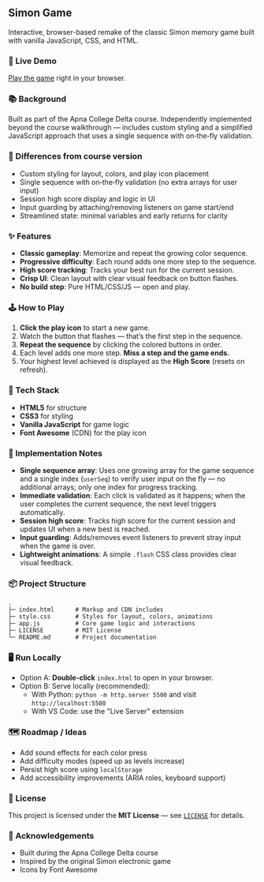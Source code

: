 ## Simon Game

Interactive, browser-based remake of the classic Simon memory game built with vanilla JavaScript, CSS, and HTML.

### 🚀 Live Demo
[Play the game](https://madhav-m-malhotra.github.io/simon-game/) right in your browser.

### 📚 Background
Built as part of the Apna College Delta course. Independently implemented beyond the course walkthrough — includes custom styling and a simplified JavaScript approach that uses a single sequence with on‑the‑fly validation.

### 🔁 Differences from course version
- Custom styling for layout, colors, and play icon placement
- Single sequence with on‑the‑fly validation (no extra arrays for user input)
- Session high score display and logic in UI
- Input guarding by attaching/removing listeners on game start/end
- Streamlined state: minimal variables and early returns for clarity

### ✨ Features
- **Classic gameplay**: Memorize and repeat the growing color sequence.
- **Progressive difficulty**: Each round adds one more step to the sequence.
- **High score tracking**: Tracks your best run for the current session.
- **Crisp UI**: Clean layout with clear visual feedback on button flashes.
- **No build step**: Pure HTML/CSS/JS — open and play.

### 🕹️ How to Play
1. **Click the play icon** to start a new game.
2. Watch the button that flashes — that’s the first step in the sequence.
3. **Repeat the sequence** by clicking the colored buttons in order.
4. Each level adds one more step. **Miss a step and the game ends.**
5. Your highest level achieved is displayed as the **High Score** (resets on refresh).

### 🧰 Tech Stack
- **HTML5** for structure
- **CSS3** for styling
- **Vanilla JavaScript** for game logic
- **Font Awesome** (CDN) for the play icon

### 🧠 Implementation Notes
- **Single sequence array**: Uses one growing array for the game sequence and a single index (`userSeq`) to verify user input on the fly — no additional arrays; only one index for progress tracking.
- **Immediate validation**: Each click is validated as it happens; when the user completes the current sequence, the next level triggers automatically.
- **Session high score**: Tracks high score for the current session and updates UI when a new best is reached.
- **Input guarding**: Adds/removes event listeners to prevent stray input when the game is over.
- **Lightweight animations**: A simple `.flash` CSS class provides clear visual feedback.

### 📦 Project Structure
```
.
├─ index.html      # Markup and CDN includes
├─ style.css       # Styles for layout, colors, animations
├─ app.js          # Core game logic and interactions
├─ LICENSE         # MIT License
└─ README.md       # Project documentation
```

### 🖥️ Run Locally
- Option A: **Double-click** `index.html` to open in your browser.
- Option B: Serve locally (recommended):
  - With Python: `python -m http.server 5500` and visit `http://localhost:5500`
  - With VS Code: use the "Live Server" extension

### 🗺️ Roadmap / Ideas
- Add sound effects for each color press
- Add difficulty modes (speed up as levels increase)
- Persist high score using `localStorage`
- Add accessibility improvements (ARIA roles, keyboard support)

### 📜 License
This project is licensed under the **MIT License** — see [`LICENSE`](./LICENSE) for details.

### 🙌 Acknowledgements
- Built during the Apna College Delta course
- Inspired by the original Simon electronic game
- Icons by Font Awesome